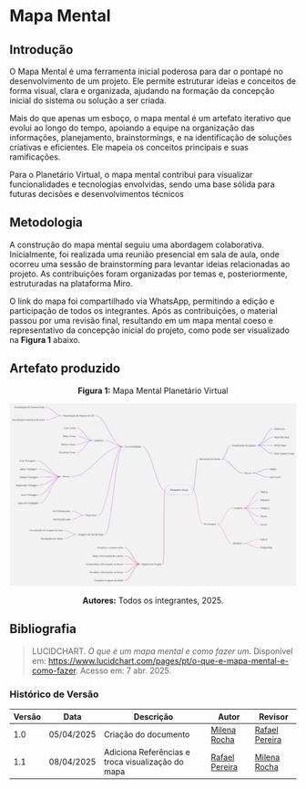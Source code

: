 # Mapa Mental

## Introdução

O Mapa Mental é uma ferramenta inicial poderosa para dar o pontapé no desenvolvimento de um projeto. Ele permite estruturar ideias e conceitos de forma visual, clara e organizada, ajudando na formação da concepção inicial do sistema ou solução a ser criada.

Mais do que apenas um esboço, o mapa mental é um artefato iterativo que evolui ao longo do tempo, apoiando a equipe na organização das informações, planejamento, brainstormings, e na identificação de soluções criativas e eficientes. Ele mapeia os conceitos principais e suas ramificações.

Para o Planetário Virtual, o mapa mental contribui para visualizar funcionalidades e tecnologias envolvidas, sendo uma base sólida para futuras decisões e desenvolvimentos técnicos

## Metodologia
A construção do mapa mental seguiu uma abordagem colaborativa. Inicialmente, foi realizada uma reunião presencial em sala de aula, onde ocorreu uma sessão de brainstorming para levantar ideias relacionadas ao projeto. As contribuições foram organizadas por temas e, posteriormente, estruturadas na plataforma Miro.

O link do mapa foi compartilhado via WhatsApp, permitindo a edição e participação de todos os integrantes. Após as contribuições, o material passou por uma revisão final, resultando em um mapa mental coeso e representativo da concepção inicial do projeto, como pode ser visualizado na **Figura 1** abaixo.

## Artefato produzido

<center>

**Figura 1:** Mapa Mental Planetário Virtual

![Mapa Mental](assets/MapaMental.jpg)

**Autores:** Todos os integrantes, 2025.
</center>

## Bibliografia

> LUCIDCHART. *O que é um mapa mental e como fazer um*. Disponível em: <https://www.lucidchart.com/pages/pt/o-que-e-mapa-mental-e-como-fazer>. Acesso em: 7 abr. 2025.


### **Histórico de Versão**

| Versão | Data       | Descrição                                      | Autor               | Revisor            |
|--------|------------|------------------------------------------------|---------------------|--------------------|
| 1.0    | 05/04/2025 | Criação do documento | [Milena Rocha](https://github.com/milenafrocha)          |  [Rafael Pereira](https://github.com/rafgpereira)  |
| 1.1    | 08/04/2025 | Adiciona Referências e troca visualização do mapa | [Rafael Pereira](https://github.com/rafgpereira)          |  [Milena Rocha](https://github.com/milenafrocha)  |
